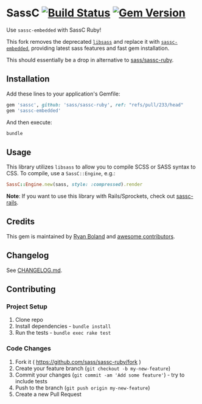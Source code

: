# SassC [![Build Status](https://travis-ci.org/sass/sassc-ruby.svg?branch=master)](https://travis-ci.org/sass/sassc-ruby) [![Gem Version](https://badge.fury.io/rb/sassc.svg)](http://badge.fury.io/rb/sassc)

Use `sassc-embedded` with SassC Ruby!

This fork removes the deprecated [`libsass`](https://github.com/sass/libsass) and replace it with [`sassc-embedded`](https://github.com/ntkme/sassc-embedded-polyfill-ruby), providing latest sass features and fast gem installation.

This should essentially be a drop in alternative to [sass/sassc-ruby](https://github.com/sass/sassc-ruby).

## Installation

Add these lines to your application's Gemfile:

```ruby
gem 'sassc', github: 'sass/sassc-ruby', ref: "refs/pull/233/head"
gem 'sassc-embedded'
```

And then execute:

```bash
bundle
```

## Usage

This library utilizes `libsass` to allow you to compile SCSS or SASS syntax
to CSS.  To compile, use a `SassC::Engine`, e.g.:

```ruby
SassC::Engine.new(sass, style: :compressed).render
```

**Note**:  If you want to use this library with Rails/Sprockets, check out
[sassc-rails](https://github.com/bolandrm/sassc-rails).

## Credits

This gem is maintained by [Ryan Boland](https://ryanboland.com)
and [awesome contributors](https://github.com/bolandrm/sassc-ruby/graphs/contributors).

## Changelog

See [CHANGELOG.md](CHANGELOG.md).

## Contributing

### Project Setup

1. Clone repo
1. Install dependencies - `bundle install`
1. Run the tests - `bundle exec rake test`

### Code Changes

1. Fork it ( https://github.com/sass/sassc-ruby/fork )
1. Create your feature branch (`git checkout -b my-new-feature`)
1. Commit your changes (`git commit -am 'Add some feature'`) - try to include tests
1. Push to the branch (`git push origin my-new-feature`)
1. Create a new Pull Request
